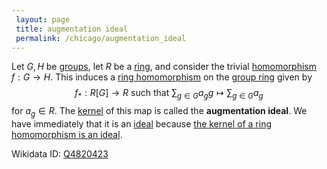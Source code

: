 ```yaml
---
 layout: page
 title: augmentation ideal
 permalink: /chicago/augmentation_ideal
---
```

Let $G,H$ be [groups](https://mathgloss.github.io/MathGloss/chicago/group), let $R$ be a [ring](https://mathgloss.github.io/MathGloss/chicago/ring), and consider the trivial [homomorphism](https://mathgloss.github.io/MathGloss/chicago/group_homomorphism) $f:G\to H$. This induces a [ring homomorphism](https://mathgloss.github.io/MathGloss/chicago/ring_homomorphism) on the [group ring](https://mathgloss.github.io/MathGloss/chicago/group_ring) given by $$f_*:R[G]\to R\text{ such that } \sum_{g\in G} a_gg \mapsto \sum_{g\in G}a_g$$ for $a_g \in R.$ The [kernel](https://mathgloss.github.io/MathGloss/chicago/kernel_of_ring_homomorphism) of this map is called the **augmentation ideal**. We have immediately that it is an [ideal](https://mathgloss.github.io/MathGloss/chicago/ideal) because [the kernel of a ring homomorphism is an ideal](https://mathgloss.github.io/MathGloss/chicago/kernel_of_a_ring_homomorphism_is_an_ideal). 

Wikidata ID: [Q4820423](https://www.wikidata.org/wiki/Q4820423)